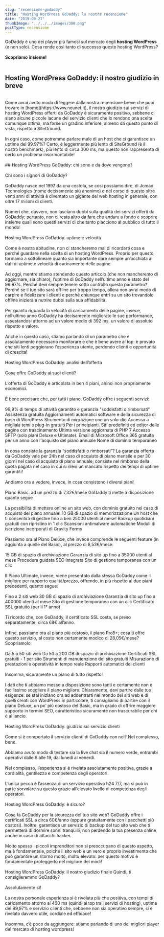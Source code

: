 ```yaml
---
slug: "recensione-godaddy"
title: "Hosting WordPress GoDaddy: la nostra recensione"
date: "2019-09-27"
thumbImage: "../../../images/300.png"
postType: recensione
---
```


GoDaddy è uno dei player più famosi sul mercato degli __hosting WordPress__ (e non solo). Cosa rende così tanto di successo questo hosting WordPress?
<br/><br/>
__Scopriamo insieme!__
<br/><br/>
## Hosting WordPress GoDaddy: il nostro giudizio in breve
<br/>
Come avrai avuto modo di leggere dalla nostra recensione breve che puoi trovare in [home](https://www.neunet.it), il nostro giudizio sui servizi di hosting WordPress offerti da GoDaddy è sicuramente positivo, sebbene ci siano alcune piccole lacune del servizio clienti che lo rendono una scelta comunque ottima, ma forse un gradino inferiore, almeno da questo punto di vista, rispetto a SiteGround.
<br/><br/>
In ogni caso, come potremmo parlare male di un host che ci garantisce un uptime del 99.97%? Certo, è leggermente più lento di SiteGround (è il nostro benchmark), più lento di circa 300 ms, ma questo non rappresenta di certo un problema insormontabile!
<br/><br/>
## Hosting WordPress GoDaddy: chi sono e da dove vengono?
<br/><br/>
Chi sono i signori di GoDaddy?
<br/><br/>
GoDaddy nasce nel 1997 da una costola, se così possiamo dire, di Jomax Technologies (nome decisamente più anonimo) e nel corso di questo oltre venti anni di attività è diventato un gigante del web hosting in generale, con oltre 17 milioni di clienti.
<br/><br/>
Numeri che, davvero, non lasciano dubbi sulla qualità dei servizi offerti da GoDaddy; pertanto, non ci resta altro da fare che andare a fondo e scoprire insieme quali sono questi servizi di che tanto piacciono al pubblico di tutto il mondo! 
<br/><br/>
Hosting WordPress GoDaddy: uptime e velocità
<br/><br/>
Come è nostra abitudine, non ci stancheremo mai di ricordarti cosa e perché guardare nella scelta di un hosting WordPress. Proprio per questo, torniamo a sottolineare quanto sia importante dare sempre un’occhiata ai dati di uptime e velocità di caricamento delle pagine. 
<br/><br/>
Ad oggi, mentre stiamo stendendo questo articolo (che non mancheremo di aggiornare, sia chiaro), l’uptime di GoDaddy nell’ultimo anno è stato del 99.97%.
Perché devi sempre tenere sotto controllo questo parametro? Perché se il tuo sito sarà offilne per troppo tempo, allora non avrai modo di carpire e fidelizzare i clienti e perché chiunque entri su un sito trovandolo offline inizierà a nutrire dubbi sulla sua affidabilità.
<br/><br/>
Per quanto riguarda la velocità di caricamento delle pagine, invece, nell’ultimo anno GoDaddy ha decisamente migliorato le sue performance, assestandosi attorno ad un valore medio di 392 ms, un valore di assoluto rispetto e valore.
<br/><br/>
Anche in questo caso, stiamo parlando di un parametro che è assolutamente necessario monitorare e che è bene avere al top: è provato che siti lenti peggiorano l’esperienza utente, perdendo clienti e opportunità di crescita!
<br/><br/>
Hosting WordPress GoDaddy: analisi dell’offerta
<br/><br/>
Cosa offre GoDaddy ai suoi clienti?
<br/><br/>
L’offerta di GoDaddy è articolata in ben 4 piani, ahinoi non propriamente economici.
<br/><br/>
È bene precisare che, per tutti i piano, GoDaddy offre i seguenti servizi:
<br/><br/>
99,9% di tempo di attività garantito e garanzia "soddisfatti o rimborsati"
Assistenza gratuita
Aggiornamenti automatici software e della sicurezza di base di WordPress
Strumento di migrazione con un solo clic
Accesso a migliaia temi e plug-in gratuiti
Per i principianti. Siti predefiniti ed editor delle pagine con trascinamento
Ultima versione aggiornata di PHP 7
Accesso SFTP (solo piani Deluxe e Ultimate).
Email di Microsoft Office 365 gratuita per un anno con l'acquisto del piano annuale 
Nome di dominio temporaneo 
<br/><br/>
In cosa consiste la garanzia “soddisfatti o rimborsati”? La garanzia offerta da GoDaddy  vale per 24h nel caso di acquisto di piano mensile e per 30 giorni nel caso di acquisto di piano annuale; consiste nel rimborso della quota pagata nel caso in cui si rilevi un mancato rispetto dei tempi di uptime garantiti!
<br/><br/>
Andiamo ora a vedere, invece, in cosa consistono i diversi piani!
<br/><br/>
Piano Basic: ad un prezzo di 7,32€/mese GoDaddy ti mette a disposizione quanto segue
<br/><br/>
La possibilità di mettere online un sito web, con dominio gratuito nel caso di acquisto del piano annuale! 
10 GB di spazio di memorizzazione 
Un host che ti consentirà di gestire fino a ben 25000 utenti al mese!
Backup quotidiani gratuiti con ripristino in 1 clic 
Scansioni antimalware automatiche 
Moduli di iscrizione incorporati di Gravity Forms
<br/><br/>
Passiamo ora al Piano Deluxe, che invece comprende le seguenti feature (in aggiunta a quelle del Basic), al prezzo di 8,53€/mese:
<br/><br/>
15 GB di spazio di archiviazione
Garanzia di sito up fino a 35000 utenti al mese
Procedura guidata SEO integrata 
Sito di gestione temporanea con un clic
<br/><br/>
Il Piano Ultimate, invece, viene presentato dalla stessa GoDaddy come il migliore per rapporto qualità/prezzo, offrendo, in più rispetto ai due piani precedenti, quanto segue: 
<br/><br/>
Fino a 2 siti web
30 GB di spazio di archiviazione
Garanzia di sito up fino a 400000 utenti al mese
Sito di gestione temporanea con un clic
Certificato SSL gratuito (per il 1° anno) 
<br/><br/>
Ti ricordo che, con GoDaddy, il certificato SSL costa, se preso separatamente, circa 68€ all’anno.
<br/><br/>
Infine, passiamo ora al piano più costoso, il piano Pro5+; cosa ti offre questo servizio, al costo non certamente modico di 28,05€/mese? Scopriamolo:
<br/><br/>
Da 5 a 50 siti web
Da 50 a 200 GB di spazio di archiviazione
Certificati SSL gratuiti - 1 per sito 
Strumenti di manutenzione del sito gratuiti 
Misurazione di prestazioni e operatività in tempo reale 
Rapporti automatici dei clienti
<br/><br/>
Insomma, sicuramente un piano di tutto rispetto!
<br/><br/>
I dati che ti abbiamo messo a disposizione sono tanti e certamente non è facilissimo scegliere il piano migliore. Chiaramente, devi partire dalle tue esigenze: se stai iniziano ora ad addentrarti nel mondo dei siti web e di quelli creati con WordPress in particolare, ti consigliamo di partire con il piano Deluxe, un po’ più costoso del Basic, ma in grado di offrire maggiore supporto in termini SEO, caratteristica sicuramente non trascurabile per chi è al lancio.
<br/><br/>
Hosting WordPress GoDaddy: giudizio sul servizio clienti
<br/><br/>
Come si è comportato il servizio clienti di GoDaddy con noi?
Nel complesso, bene.
<br/><br/>
Abbiamo avuto modo di testare sia la live chat sia il numero verde, entrambi operativi dalle 9 alle 19, dal lunedì al venerdì.
<br/><br/>
Nel complesso, l’esperienza si è rivelata assolutamente positiva, grazie a cordialità, gentilezza e competenza degli operatori. 
<br/><br/>
L’unica pecca è l’assenza di un servizio operativo h24 7/7, ma si può in parte sorvolare su questo grazie all’elevato livello di competenza degli operatori.
<br/><br/>
Hosting WordPress GoDaddy: è sicuro?
<br/><br/>
Cosa fa GoDaddy per la sicurezza del tuo sito web?
GoDaddy offre i certificati SSL a circa 60€/anno (oppure gratuitamente con i pacchetti più costosi). Inoltre, garantisce un servizio di backup del tuo sito web che ti permetterà di dormire sonni tranquilli, non perdendo la tua presenza online anche in caso di attacchi hacker.
<br/><br/>
Molto spesso i piccoli imprenditori non si preoccupano di questo aspetto, ma è fondamentale, poiché il sito web è un vero e proprio investimento che può garantire un ritorno molto, molto elevato: per questo motivo è fondamentale proteggerlo nel migliore dei modi!
<br/><br/>
Hosting WordPress GoDaddy: il nostro giudizio finale
Quindi, ti consiglieremmo GoDaddy?
<br/><br/>
Assolutamente si!
<br/><br/>
La nostra personale esperienza si è rivelata più che positiva, con tempi di caricamento attorno ai 400 ms (quindi al top tra i servizi di hosting), uptime del 99,97% e servizio clienti che, sebbene non sia operativo sempre, si è rivelato davvero utile, cordiale ed efficace!
<br/><br/>
Insomma, c’è poco da aggiungere: stiamo parlando di uno dei migliori player del mercato di hosting wordpress!